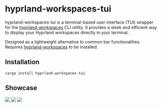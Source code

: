# hyprland-workspaces-tui
hyprland-workspaces-tui is a terminal-based user interface (TUI) wrapper for the [hyprland-workspaces](https://github.com/FieldofClay/hyprland-workspaces) CLI utility. It provides a sleek and efficient way to display your Hyprland workspaces directly in your terminal.

Designed as a lightweight alternative to common bar functionalities.
Requires [hyprland-workspaces](https://github.com/FieldofClay/hyprland-workspaces) to be installed.

## Installation 

```cargo install hyprland-workspaces-tui```

## Showcase
![](images/1.png)
![](images/2.png)
![](images/3.png)



